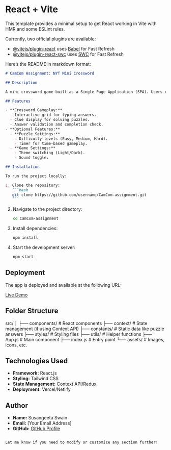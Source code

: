 # React + Vite

This template provides a minimal setup to get React working in Vite with HMR and some ESLint rules.

Currently, two official plugins are available:

- [@vitejs/plugin-react](https://github.com/vitejs/vite-plugin-react/blob/main/packages/plugin-react/README.md) uses [Babel](https://babeljs.io/) for Fast Refresh
- [@vitejs/plugin-react-swc](https://github.com/vitejs/vite-plugin-react-swc) uses [SWC](https://swc.rs/) for Fast Refresh

Here’s the README in markdown format:

````markdown
# CamCom Assignment: NYT Mini Crossword

## Description

A mini crossword game built as a Single Page Application (SPA). Users can solve crossword puzzles with interactive settings.

## Features

- **Crossword Gameplay:**
  - Interactive grid for typing answers.
  - Clue display for solving puzzles.
  - Answer validation and completion check.
- **Optional Features:**
  - **Puzzle Settings:**
    - Difficulty levels (Easy, Medium, Hard).
    - Timer for time-based gameplay.
  - **Game Settings:**
    - Theme switching (Light/Dark).
    - Sound toggle.

## Installation

To run the project locally:

1. Clone the repository:
   ```bash
   git clone https://github.com/username/CamCom-assignment.git
   ```
````

2. Navigate to the project directory:
   ```bash
   cd CamCom-assignment
   ```
3. Install dependencies:
   ```bash
   npm install
   ```
4. Start the development server:
   ```bash
   npm start
   ```

## Deployment

The app is deployed and available at the following URL:

[Live Demo](https://your-app-link.com)

## Folder Structure

src/
│
├── components/ # React components
├── context/ # State management (if using Context API)
├── constants/ # Static data like puzzle answers
├── styles/ # Styling files
├── utils/ # Helper functions
├── App.js # Main component
├── index.js # Entry point
└── assets/ # Images, icons, etc.

## Technologies Used

- **Framework:** React.js
- **Styling:** Tailwind CSS
- **State Management:** Context API/Redux
- **Deployment:** Vercel/Netlify

## Author

- **Name:** Susangeeta Swain
- **Email:** [Your Email Address]
- **GitHub:** [GitHub Profile](https://github.com/username)

```

Let me know if you need to modify or customize any section further!
```
